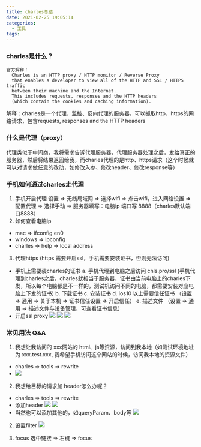 ```yaml
---
title: charles总结
date: 2021-02-25 19:05:14
categories: 
  - 工具
tags:
---
```


### charles是什么？
```
官方解释：
  Charles is an HTTP proxy / HTTP monitor / Reverse Proxy
  that enables a developer to view all of the HTTP and SSL / HTTPS traffic
  between their machine and the Internet.
  This includes requests, responses and the HTTP headers 
  (which contain the cookies and caching information).
```
解释：charles是一个代理、监控、反向代理的服务器，可以抓取http、https的网络请求，包含requests, responses and the HTTP headers

### 什么是代理（proxy）
代理类似于中间商，我将需求告诉代理服务器，代理服务器处理之后，发给真正的服务器，然后将结果返回给我，而charles代理的是http、https请求（这个时候就可以对请求做任意的改动，如修改入参、修改header、修改response等）

### 手机如何通过charles走代理
1. 手机开启代理 
  设置 => 无线局域网 => 选择wifi => 点击wifi，进入网络设置 => 配置代理 => 选择手动 => 服务器填写：电脑ip 端口写 8888（charles默认端口8888） 
2. 如何查看电脑ip
  - mac => ifconfig en0
  - windows => ipconfig
  - charles => help => local address
3. 代理https (https 需要开启ssl，手机需要安装证书，否则无法访问)
  - 手机上需要装charles的证书
    a. 手机代理到电脑之后访问 chls.pro/ssl (手机代理到charles之后，charles就相当于服务器，证书由当前电脑上的charles下发，所以每个电脑都是不一样的，测试机访问不同的电脑，都需要安装对应电脑上下发的证书)
    b. 下载证书
    c. 安装证书
    d. ios10 以上需要信任证书 （设置 => 通用 => 关于本机 => 证书信任设置 => 开启信任）
    e. 描述文件 （设置 => 通用 => 描述文件与设备管理，可查看证书信息）
  - 开启ssl proxy
    ![](ssl-proxy.jpg)
    ![](ssl-proxy-setting.jpg)
    ![](ssl-proxy-setting-add.jpg)

### 常见用法 Q&A
1. 我想让我访问的 xxx网站的 html、js等资源，访问到我本地（如测试环境地址为  xxx.test.xxx, 我希望手机访问这个网站的时候，访问我本地的资源文件）
  - charles => tools => rewrite
  - ![](rewrite-assets.jpg)

2. 我想给目标的请求加 header怎么办呢？
  - charles => tools => rewrite
  - 添加header
    ![](header.jpg)
    ![](add-header.jpg)
  - 当然也可以添加其他的，如queryParam、body等
    ![](other.jpg)

2. 设置filter
  ![](filter.jpg)

3. focus
  选中链接 => 右键 => focus